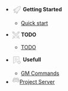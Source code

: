 - <img src="_media/start.png" alt="Start Icon" style="vertical-align: middle;"> **Getting Started**

  - [Quick start](getting-started/quickstart.md)

- <img src="_media/todo.png" alt="TODO" style="vertical-align: middle;"> **TODO**
  
    - [TODO](todo/todo.md)

- <img src="_media/useful.png" alt="Usefull Icon" style="vertical-align: middle;"> **Usefull**

  - [GM Commands](useful/gm-commands.md)

- <a href="https://discord.gg/c6GZKjVhxw">
  <img src="_media/server.png" alt="Server Icon">Project Server</a>
